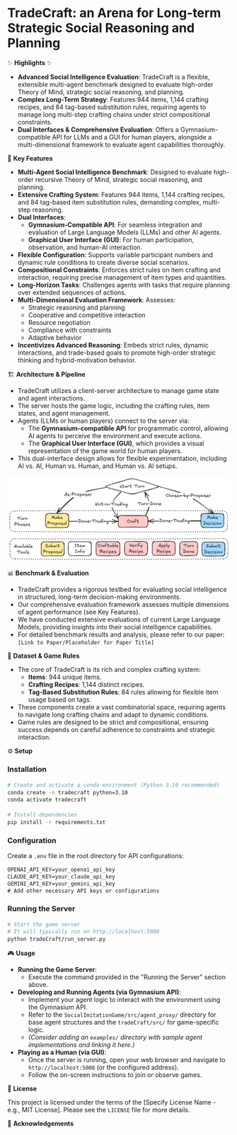 # TradeCraft: an Arena for Long-term Strategic Social Reasoning and Planning

✨ **Highlights** ✨

*   **Advanced Social Intelligence Evaluation**: TradeCraft is a flexible, extensible multi-agent benchmark designed to evaluate high-order Theory of Mind, strategic social reasoning, and planning.
*   **Complex Long-Term Strategy**: Features 944 items, 1,144 crafting recipes, and 84 tag-based substitution rules, requiring agents to manage long multi-step crafting chains under strict compositional constraints.
*   **Dual Interfaces & Comprehensive Evaluation**: Offers a Gymnasium-compatible API for LLMs and a GUI for human players, alongside a multi-dimensional framework to evaluate agent capabilities thoroughly.

<!-- 📖 **Overview**

Developing agents capable of high-order recursive Theory of Mind and strategic social reasoning and planning remains a central challenge in advancing social intelligence, the evaluation of which is also a big challenge. We present *TradeCraft*, a flexible and extensible multi-agent benchmark environment designed to evaluate social intelligence under strict compositional constraints. *TradeCraft* comprises 944 items, 1,144 crafting recipes, and 84 tag-based item substitution rules, which require agents to reason over long multi-step crafting chains while accurately managing both item types and quantities. The platform supports variable participant configurations and dynamic rule conditions, enabling rich and diverse social scenarios. *TradeCraft* features dual interfaces: a Gymnasium-compatible API for integrating large language models and a graphical user interface for human participants, facilitating both human-AI interaction and model evaluation. Our multi-dimensional evaluation framework measures strategic reasoning and planning, cooperative and competitive interaction, resource negotiation, compliance with constraints, and adaptive behavior. By embedding strict rules, dynamic interactions, and trade-based goals, *TradeCraft* incentivizes high-order strategic reasoning and hybrid-motivation behavior, offering a rigorous testbed for agents capable of socially intelligent, long-term decision-making in structured environments. We also comprehensively evaluate current large language models in rich dimensions, providing useful insights into large language models' social intelligence. -->

🚀 **Key Features**

*   **Multi-Agent Social Intelligence Benchmark**: Designed to evaluate high-order recursive Theory of Mind, strategic social reasoning, and planning.
*   **Extensive Crafting System**: Features 944 items, 1,144 crafting recipes, and 84 tag-based item substitution rules, demanding complex, multi-step reasoning.
*   **Dual Interfaces**:
    *   **Gymnasium-Compatible API**: For seamless integration and evaluation of Large Language Models (LLMs) and other AI agents.
    *   **Graphical User Interface (GUI)**: For human participation, observation, and human-AI interaction.
*   **Flexible Configuration**: Supports variable participant numbers and dynamic rule conditions to create diverse social scenarios.
*   **Compositional Constraints**: Enforces strict rules on item crafting and interaction, requiring precise management of item types and quantities.
*   **Long-Horizon Tasks**: Challenges agents with tasks that require planning over extended sequences of actions.
*   **Multi-Dimensional Evaluation Framework**: Assesses:
    *   Strategic reasoning and planning
    *   Cooperative and competitive interaction
    *   Resource negotiation
    *   Compliance with constraints
    *   Adaptive behavior
*   **Incentivizes Advanced Reasoning**: Embeds strict rules, dynamic interactions, and trade-based goals to promote high-order strategic thinking and hybrid-motivation behavior.

🏗️ **Architecture & Pipeline**

*   TradeCraft utilizes a client-server architecture to manage game state and agent interactions.
*   The server hosts the game logic, including the crafting rules, item states, and agent management.
*   Agents (LLMs or human players) connect to the server via:
    *   The **Gymnasium-compatible API** for programmatic control, allowing AI agents to perceive the environment and execute actions.
    *   The **Graphical User Interface (GUI)**, which provides a visual representation of the game world for human players.
*   This dual-interface design allows for flexible experimentation, including AI vs. AI, Human vs. Human, and Human vs. AI setups.

<img src="figs/pipeline.png" alt="Pipeline" width="800">

📊 **Benchmark & Evaluation**

*   TradeCraft provides a rigorous testbed for evaluating social intelligence in structured, long-term decision-making environments.
*   Our comprehensive evaluation framework assesses multiple dimensions of agent performance (see Key Features).
*   We have conducted extensive evaluations of current Large Language Models, providing insights into their social intelligence capabilities.
*   For detailed benchmark results and analysis, please refer to our paper: `[Link to Paper/Placeholder for Paper Title]`



💾 **Dataset & Game Rules**

*   The core of TradeCraft is its rich and complex crafting system:
    *   **Items**: 944 unique items.
    *   **Crafting Recipes**: 1,144 distinct recipes.
    *   **Tag-Based Substitution Rules**: 84 rules allowing for flexible item usage based on tags.
*   These components create a vast combinatorial space, requiring agents to navigate long crafting chains and adapt to dynamic conditions.
*   Game rules are designed to be strict and compositional, ensuring success depends on careful adherence to constraints and strategic interaction.

⚙️ **Setup**

### Installation

```bash
# Create and activate a conda environment (Python 3.10 recommended)
conda create -n tradecraft python=3.10
conda activate tradecraft

# Install dependencies
pip install -r requirements.txt
```

### Configuration

Create a `.env` file in the root directory for API configurations:

```
OPENAI_API_KEY=your_openai_api_key
CLAUDE_API_KEY=your_claude_api_key
GEMINI_API_KEY=your_gemini_api_key
# Add other necessary API keys or configurations
```

### Running the Server

```bash
# Start the game server
# It will typically run on http://localhost:5000
python tradeCraft/run_server.py
```

🎮 **Usage**

*   **Running the Game Server**:
    *   Execute the command provided in the "Running the Server" section above.
*   **Developing and Running Agents (via Gymnasium API)**:
    *   Implement your agent logic to interact with the environment using the Gymnasium API.
    *   Refer to the `SocialImitationGame/src/agent_proxy/` directory for base agent structures and the `tradeCraft/src/` for game-specific logic.
    *   *(Consider adding an `examples/` directory with sample agent implementations and linking it here.)*
*   **Playing as a Human (via GUI)**:
    *   Once the server is running, open your web browser and navigate to `http://localhost:5000` (or the configured address).
    *   Follow the on-screen instructions to join or observe games.

📜 **License**

This project is licensed under the terms of the [Specify License Name - e.g., MIT License]. Please see the `LICENSE` file for more details.


🙏 **Acknowledgements**
